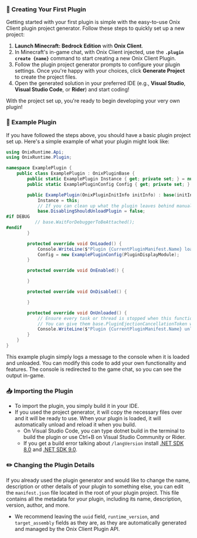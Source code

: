 ### 🚀 Creating Your First Plugin

Getting started with your first plugin is simple with the easy-to-use Onix Client plugin project generator. Follow these steps to quickly set up a new project:

1. **Launch Minecraft: Bedrock Edition** with **Onix Client**.
2. In Minecraft's in-game chat, with Onix Client injected, use the **`.plugin create {name}`** command to start creating a new Onix Client Plugin.
3. Follow the plugin project generator prompts to configure your plugin settings. Once you're happy with your choices, click **Generate Project** to create the project files.
4. Open the generated solution in your preferred IDE (e.g., **Visual Studio**, **Visual Studio Code**, or **Rider**) and start coding!

With the project set up, you're ready to begin developing your very own plugin!

### 📝 Example Plugin
If you have followed the steps above, you should have a basic plugin project set up. Here's a simple example of what your plugin might look like:

```csharp
using OnixRuntime.Api;
using OnixRuntime.Plugin;

namespace ExamplePlugin {
    public class ExamplePlugin : OnixPluginBase {
        public static ExamplePlugin Instance { get; private set; } = null!;
        public static ExamplePluginConfig Config { get; private set; } = null!;

        public ExamplePlugin(OnixPluginInitInfo initInfo) : base(initInfo) {
            Instance = this;
            // If you can clean up what the plugin leaves behind manually, please do not unload the plugin when disabling.
            base.DisablingShouldUnloadPlugin = false;
#if DEBUG
           // base.WaitForDebuggerToBeAttached();
#endif
        }

        protected override void OnLoaded() {
            Console.WriteLine($"Plugin {CurrentPluginManifest.Name} loaded!");
            Config = new ExamplePluginConfig(PluginDisplayModule);
        }

        protected override void OnEnabled() {

        }

        protected override void OnDisabled() {

        }

        protected override void OnUnloaded() {
            // Ensure every task or thread is stopped when this function returns.
            // You can give them base.PluginEjectionCancellationToken which will be cancelled when this function returns. 
            Console.WriteLine($"Plugin {CurrentPluginManifest.Name} unloaded!");
        }
    }
}
```
This example plugin simply logs a message to the console when it is loaded and unloaded. You can modify this code to add your own functionality and features.
The console is redirected to the game chat, so you can see the output in-game.

### 📥 Importing the Plugin
- To import the plugin, you simply build it in your IDE.
- If you used the project generator, it will copy the necessary files over and it will be ready to use.
When your plugin is loaded, it will automatically unload and reload it when you build.
  - On Visual Studio Code, you can type dotnet build in the terminal to build the plugin or use Ctrl+B on Visual Studio Community or Rider.
  - If you get a build error talking about `/langVersion` install [.NET SDK 8.0](https://dotnet.microsoft.com/en-us/download/dotnet/8.0) and [.NET SDK 9.0](https://dotnet.microsoft.com/en-us/download/dotnet/9.0).

### ✏️ Changing the Plugin Details
If you already used the plugin generator and would like to change the name, description or other details of your plugin to something else, you can edit the `manifest.json` file located in the root of your plugin project.
This file contains all the metadata for your plugin, including its name, description, version, author, and more.

- We recommend leaving the `uuid` field, `runtime_version`, and `target_assembly` fields as they are, as they are automatically generated and managed by the Onix Client Plugin API.